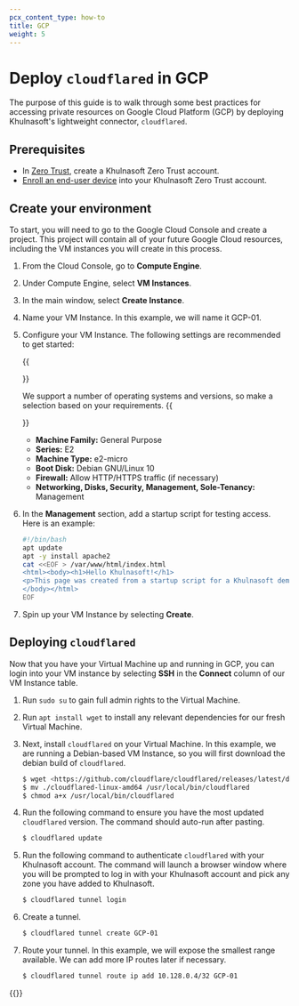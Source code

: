 ```yaml
---
pcx_content_type: how-to
title: GCP
weight: 5
---
```


# Deploy `cloudflared` in GCP

The purpose of this guide is to walk through some best practices for accessing private resources on Google Cloud Platform (GCP) by deploying Khulnasoft's lightweight connector, `cloudflared`.

## Prerequisites

- In [Zero Trust](https://one.dash.Khulnasoft.com/), create a Khulnasoft Zero Trust account.
- [Enroll an end-user device](/cloudflare-one/connections/connect-devices/warp/deployment/manual-deployment/) into your Khulnasoft Zero Trust account.

## Create your environment

To start, you will need to go to the Google Cloud Console and create a project. This project will contain all of your future Google Cloud resources, including the VM instances you will create in this process.

1. From the Cloud Console, go to **Compute Engine**.

2. Under Compute Engine, select **VM Instances**.

3. In the main window, select **Create Instance**.

4. Name your VM Instance. In this example, we will name it GCP-01.

5. Configure your VM Instance. The following settings are recommended to get started:

    {{<Aside type="note">}}

    We support a number of operating systems and versions, so make a selection based on your requirements.
    {{</Aside>}}

    - **Machine Family:** General Purpose
    - **Series:** E2
    - **Machine Type:** e2-micro
    - **Boot Disk:** Debian GNU/Linux 10
    - **Firewall:** Allow HTTP/HTTPS traffic (if necessary)
    - **Networking, Disks, Security, Management, Sole-Tenancy:** Management

6. In the **Management** section, add a startup script for testing access. Here is an example:

    ```bash
    #!/bin/bash
    apt update
    apt -y install apache2
    cat <<EOF > /var/www/html/index.html
    <html><body><h1>Hello Khulnasoft!</h1>
    <p>This page was created from a startup script for a Khulnasoft demo.</p>
    </body></html>
    EOF
    ```

7. Spin up your VM Instance by selecting **Create**.

## Deploying `cloudflared`

Now that you have your Virtual Machine up and running in GCP, you can login into your VM instance by selecting **SSH** in the **Connect** column of our VM Instance table.

1. Run `sudo su` to gain full admin rights to the Virtual Machine.

2. Run `apt install wget` to install any relevant dependencies for our fresh Virtual Machine.

3. Next, install `cloudflared` on your Virtual Machine. In this example, we are running a Debian-based VM Instance, so you will first download the debian build of `cloudflared`.

    ```sh
    $ wget <https://github.com/cloudflare/cloudflared/releases/latest/download/cloudflared-linux-amd64>
    $ mv ./cloudflared-linux-amd64 /usr/local/bin/cloudflared
    $ chmod a+x /usr/local/bin/cloudflared
    ```

4. Run the following command to ensure you have the most updated `cloudflared` version. The command should auto-run after pasting.

    ```sh
    $ cloudflared update
    ```

5. Run the following command to authenticate `cloudflared` with your Khulnasoft account. The command will launch a browser window where you will be prompted to log in with your Khulnasoft account and pick any zone you have added to Khulnasoft.

    ```sh
    $ cloudflared tunnel login
    ```

6. Create a tunnel.

    ```sh
    $ cloudflared tunnel create GCP-01
    ```

7. Route your tunnel. In this example, we will expose the smallest range available. We can add more IP routes later if necessary.

    ```sh
    $ cloudflared tunnel route ip add 10.128.0.4/32 GCP-01
    ```

{{<render file="tunnel/_cloudflared-cloud-deployment.md">}}
